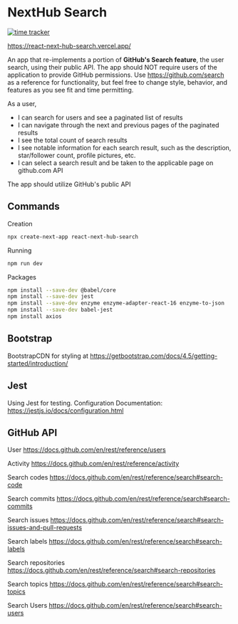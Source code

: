 # NextHub Search

[![time tracker](https://wakatime.com/badge/github/sergiogomes/react-next-hub-search.svg)](https://wakatime.com/badge/github/sergiogomes/react-next-hub-search)

<https://react-next-hub-search.vercel.app/>

An app that re-implements a portion of **GitHub's Search feature**, the user search, using their public API.
The app should NOT require users of the application to provide GitHub permissions.
Use <https://github.com/search> as a reference for functionality, but feel free to change style, behavior, and features as
you see fit and time permitting.

As a user,

- I can search for users and see a paginated list of results
- I can navigate through the next and previous pages of the paginated results
- I see the total count of search results
- I see notable information for each search result, such as the description, star/follower count, profile pictures, etc.
- I can select a search result and be taken to the applicable page on github.com API

The app should utilize GitHub's public API

## Commands

Creation

```sh
npx create-next-app react-next-hub-search
```

Running

```sh
npm run dev
```

Packages

```sh
npm install --save-dev @babel/core
npm install --save-dev jest
npm install --save-dev enzyme enzyme-adapter-react-16 enzyme-to-json
npm install --save-dev babel-jest
npm install axios
```

## Bootstrap

BootstrapCDN for styling at <https://getbootstrap.com/docs/4.5/getting-started/introduction/>

## Jest

Using Jest for testing.
Configuration Documentation: <https://jestjs.io/docs/configuration.html>

## GitHub API

User
<https://docs.github.com/en/rest/reference/users>

Activity
<https://docs.github.com/en/rest/reference/activity>

Search codes
<https://docs.github.com/en/rest/reference/search#search-code>

Search commits
<https://docs.github.com/en/rest/reference/search#search-commits>

Search issues
<https://docs.github.com/en/rest/reference/search#search-issues-and-pull-requests>

Search labels
<https://docs.github.com/en/rest/reference/search#search-labels>

Search repositories
<https://docs.github.com/en/rest/reference/search#search-repositories>

Search topics
<https://docs.github.com/en/rest/reference/search#search-topics>

Search Users
<https://docs.github.com/en/rest/reference/search#search-users>
